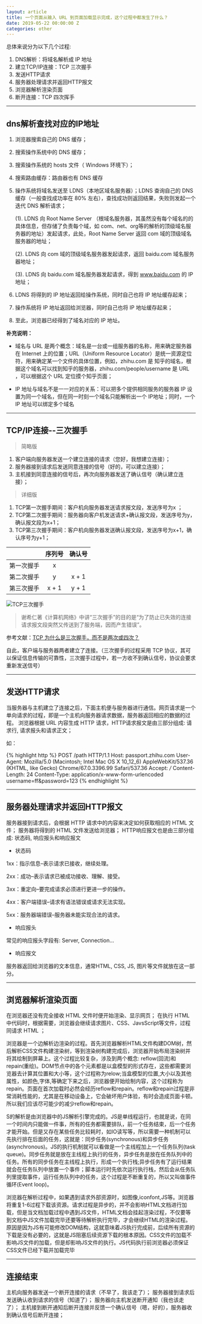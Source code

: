 ```yaml
---
layout: article
title: 一个页面从输入 URL 到页面加载显示完成，这个过程中都发生了什么？
date: 2019-05-22 00:00:00 Z
categories: other
---
```


总体来说分为以下几个过程:

1. DNS解析：将域名解析成 IP 地址
2. 建立TCP/IP连接：TCP 三次握手
3. 发送HTTP请求
4. 服务器处理请求并返回HTTP报文
5. 浏览器解析渲染页面
6. 断开连接：TCP 四次挥手

---

## dns解析查找对应的IP地址


1. 浏览器搜索自己的 DNS 缓存；

2. 搜索操作系统中的 DNS 缓存；

3. 搜索操作系统的 hosts 文件（ Windows 环境下）；

4. 搜索路由缓存：路由器也有 DNS 缓存

5. 操作系统将域名发送至 LDNS（本地区域名服务器）；LDNS 查询自己的 DNS 缓存（一般查找成功率在 80% 左右），查找成功则返回结果，失败则发起一个迭代 DNS 解析请求；

    (1). LDNS 向 Root Name Server （根域名服务器，其虽然没有每个域名的的具体信息，但存储了负责每个域，如 com、net、org等的解析的顶级域名服务器的地址）发起请求，此处，Root Name Server 返回 com 域的顶级域名服务器的地址；

    (2). LDNS 向 com 域的顶级域名服务器发起请求，返回 baidu.com 域名服务器地址；

    (3). LDNS 向 baidu.com 域名服务器发起请求，得到 www.baidu.com 的 IP 地址；

6. LDNS 将得到的 IP 地址返回给操作系统，同时自己也将 IP 地址缓存起来；

7. 操作系统将 IP 地址返回给浏览器，同时自己也将 IP 地址缓存起来；

8. 至此，浏览器已经得到了域名对应的 IP 地址。

<strong>补充说明：</strong>

- 域名与 URL 是两个概念：域名是一台或一组服务器的名称，用来确定服务器在 Internet 上的位置；URL（Uniform Resource Locator）是统一资源定位符，用来确定某一个文件的具体位置，例如，zhihu.com 是 知乎的域名，根据这个域名可以找到知乎的服务器，zhihu.com/people/username 是 URL ，可以根据这个 URL 定位摸个知乎页面；

- IP 地址与域名不是一一对应的关系：可以把多个提供相同服务的服务器 IP 设置为同一个域名，但在同一时刻一个域名只能解析出一个 IP地址；同时，一个 IP 地址可以绑定多个域名


---


## TCP/IP连接--三次握手
> 简略版

  1. 客户端向服务器发送一个建立连接的请求（您好，我想建立连接）；
  2. 服务器接到请求后发送同意连接的信号（好的，可以建立连接）；
  3. 主机接到同意连接的信号后，再次向服务器发送了确认信号（确认建立连接）；

>详细版

  1. TCP第一次握手期间：客户机向服务器发送请求报文段，发送序号为x ；
  2. TCP第二次握手期间：服务器向客户机发送请求+确认报文段，发送序号为y，确认报文段为x+1； 
  3. TCP第三次握手期间：客户机向服务器发送确认报文段，发送序号为x+1，确认序号为y+1；

|   | 序列号 | 确认号 |
| :-: | :-: | :-: |
| 第一次握手 | x | |
| 第二次握手 | y | x + 1 |
| 第三次握手 | x + 1 | y + 1 |

![TCP三次握手](/assets/images/1594130600719.jpg)

> 谢希仁著《计算机网络》中讲“三次握手”的目的是“为了防止已失效的连接请求报文段突然又传送到了服务端，因而产生错误”。

参考文献：[TCP 为什么是三次握手，而不是两次或四次？](https://www.zhihu.com/question/24853633)

自此，客户端与服务器两者建立了连接。（三次握手的过程采用 TCP 协议，其可以保证信息传输的可靠性，三次握手过程中，若一方收不到确认信号，协议会要求重新发送信号）

---


## 发送HTTP请求
当服务器与主机建立了连接之后，下面主机便与服务器进行通信。网页请求是一个单向请求的过程，即是一个主机向服务器请求数据，服务器返回相应的数据的过程。
浏览器根据 URL 内容生成 HTTP 请求，HTTP请求报文是由三部分组成: 请求行, 请求报头和请求正文；

如：

{% highlight http %}
POST /path HTTP/1.1
Host: passport.zhihu.com
User-Agent: Mozilla/5.0 (Macintosh; Intel Mac OS X 10_12_6) AppleWebKit/537.36 (KHTML, like Gecko) Chrome/67.0.3396.99 Safari/537.36
Accept: */*
Content-Length: 24
Content-Type: application/x-www-form-urlencoded
username=ff&password=123
{% endhighlight %}

---

##  服务器处理请求并返回HTTP报文

服务器接到请求后，会根据 HTTP 请求中的内容来决定如何获取相应的 HTML 文件；
服务器将得到的 HTML 文件发送给浏览器；
HTTP响应报文也是由三部分组成: 状态码, 响应报头和响应报文
- 状态码

1xx：指示信息–表示请求已接收，继续处理。

2xx：成功–表示请求已被成功接收、理解、接受。

3xx：重定向–要完成请求必须进行更进一步的操作。

4xx：客户端错误–请求有语法错误或请求无法实现。

5xx：服务器端错误–服务器未能实现合法的请求。

- 响应报头

常见的响应报头字段有: Server, Connection...

- 响应报文

服务器返回给浏览器的文本信息，通常HTML, CSS, JS, 图片等文件就放在这一部分。

---

## 浏览器解析渲染页面

在浏览器还没有完全接收 HTML 文件时便开始渲染、显示网页；
在执行 HTML 中代码时，根据需要，浏览器会继续请求图片、CSS、JavsScript等文件，过程同请求 HTML ；

浏览器是一个边解析边渲染的过程。首先浏览器解析HTML文件构建DOM树，然后解析CSS文件构建渲染树，等到渲染树构建完成后，浏览器开始布局渲染树并将其绘制到屏幕上。这个过程比较复杂，涉及到两个概念: reflow(回流)和repain(重绘)。DOM节点中的各个元素都是以盒模型的形式存在，这些都需要浏览器去计算其位置和大小等，这个过程称为relow;当盒模型的位置,大小以及其他属性，如颜色,字体,等确定下来之后，浏览器便开始绘制内容，这个过程称为repain。页面在首次加载时必然会经历reflow和repain。reflow和repain过程是非常消耗性能的，尤其是在移动设备上，它会破坏用户体验，有时会造成页面卡顿。所以我们应该尽可能少的减少reflow和repain。

S的解析是由浏览器中的JS解析引擎完成的。JS是单线程运行，也就是说，在同一个时间内只能做一件事，所有的任务都需要排队，前一个任务结束，后一个任务才能开始。但是又存在某些任务比较耗时，如IO读写等，所以需要一种机制可以先执行排在后面的任务，这就是：同步任务(synchronous)和异步任务(asynchronous)。JS的执行机制就可以看做是一个主线程加上一个任务队列(task queue)。同步任务就是放在主线程上执行的任务，异步任务是放在任务队列中的任务。所有的同步任务在主线程上执行，形成一个执行栈;异步任务有了运行结果就会在任务队列中放置一个事件；脚本运行时先依次运行执行栈，然后会从任务队列里提取事件，运行任务队列中的任务，这个过程是不断重复的，所以又叫做事件循环(Event loop)。

浏览器在解析过程中，如果遇到请求外部资源时，如图像,iconfont,JS等。浏览器将重复1-6过程下载该资源。请求过程是异步的，并不会影响HTML文档进行加载，但是当文档加载过程中遇到JS文件，HTML文档会挂起渲染过程，不仅要等到文档中JS文件加载完毕还要等待解析执行完毕，才会继续HTML的渲染过程。原因是因为JS有可能修改DOM结构，这就意味着JS执行完成前，后续所有资源的下载是没有必要的，这就是JS阻塞后续资源下载的根本原因。CSS文件的加载不影响JS文件的加载，但是却影响JS文件的执行。JS代码执行前浏览器必须保证CSS文件已经下载并加载完毕

---

## 连接结束

主机向服务器发送一个断开连接的请求（不早了，我该走了）；
服务器接到请求后发送确认收到请求的信号（知道了）；
服务器向主机发送断开通知（我也该走了）；
主机接到断开通知后断开连接并反馈一个确认信号（嗯，好的），服务器收到确认信号后断开连接；